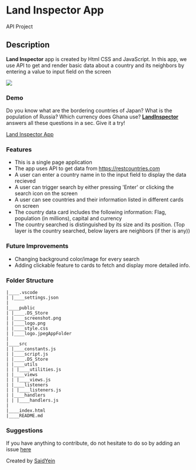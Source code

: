 # Land Inspector App

API Project

## Description

<p><strong>Land Inspector</strong> app is created by Html CSS and JavaScript. In this app, we use API to get and render basic data about a country and its neighbors by entering a value to input field on the screen</p>
<image src="./public/screenshot.png"></image>

### Demo

<p>Do you know what are the bordering countries of Japan? What is the population of Russia? Which currency does Ghana use? <strong><a href="https://saidyein.github.io/CountryInfo/">LandInspector</a></strong> answers all these questions in a sec. Give it a try!

<a href= "https://saidyein.github.io/CountryInfo/"> Land Inspector App</a>

### Features

- This is a single page application
- The app uses API to get data from <a href="https://restcountries.com/">https://restcountries.com</a>
- A user can enter a country name in to the input field to display the data recieved
- A user can trigger search by either pressing 'Enter' or clicking the search icon on the screen
- A user can see countries and their information listed in different cards on screen
- The country data card includes the following information: Flag, population (in millions), capital and currency
- The country searched is distinguished by its size and its position. (Top layer is the country searched, below layers are neighbors (if ther is any))

### Future Improvements

- Changing background color/image for every search
- Adding clickable feature to cards to fetch and display more detailed info.

### Folder Structure

```
|____.vscode
| |____settings.json
|
|____public
| |____.DS_Store
| |____screenshot.png
| |____logo.png
| |____style.css
| |____logo.jpegAppFolder
|
|____src
| |____constants.js
| |____script.js
| |____.DS_Store
| |____utils
| | |____utilities.js
| |____views
| | |____views.js
| |____listeners
| | |____listeners.js
| |____handlers
| | |____handlers.js
|
|____index.html
|____README.md

```

### Suggestions

<p>If you have anything to contribute, do not hesitate to do so by adding an issue <a href="https://github.com/SaidYein/CountryInfo/issues">here</a></p>

<footer> Created by <a href="https://github.com/SaidYein">SaidYein</a></footer>
